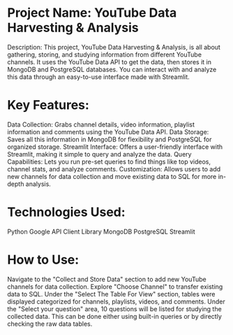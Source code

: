 # Project Name: YouTube Data Harvesting & Analysis

Description:
This project, YouTube Data Harvesting & Analysis, is all about gathering, storing, and studying information from different YouTube channels. It uses the YouTube Data API to get the data, then stores it in MongoDB and PostgreSQL databases. You can interact with and analyze this data through an easy-to-use interface made with Streamlit.

# Key Features:

Data Collection: Grabs channel details, video information, playlist information and comments using the YouTube Data API.
Data Storage: Saves all this information in MongoDB for flexibility and PostgreSQL for organized storage.
Streamlit Interface: Offers a user-friendly interface with Streamlit, making it simple to query and analyze the data.
Query Capabilities: Lets you run pre-set queries to find things like top videos, channel stats, and analyze comments.
Customization: Allows users to add new channels for data collection and move existing data to SQL for more in-depth analysis.

# Technologies Used:

Python
Google API Client Library
MongoDB
PostgreSQL
Streamlit

# How to Use:

Navigate to the "Collect and Store Data" section to add new YouTube channels for data collection. 
Explore "Choose Channel" to transfer existing data to SQL.
Under the "Select The Table For View" section, tables were displayed categorized for channels, playlists, videos, and comments.
Under the "Select your question" area, 10 questions will be listed for studying the collected data. This can be done either using built-in queries or by directly checking the raw data tables.




